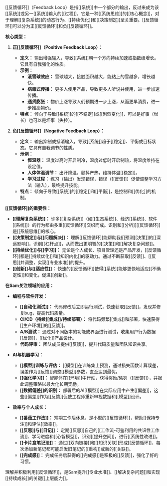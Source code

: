 [[反馈循环]]（Feedback Loop）是指[[系统]]中一个部分的输出，反过来成为该[[系统]]或另一[[系统]]输入的[[过程]]。它是一种[[系统思维]]的[[核心概念]]，对于理解[[复杂系统]]的动态行为、[[持续优化]]和[[决策制定]]至关重要。[[反馈循环]]可以分为正[[反馈循环]]和负[[反馈循环]]。

**核心类型：**

1.  **正[[反馈循环]]（Positive Feedback Loop）：**
    *   **定义：** 输出增强输入，导致[[系统]]朝一个方向持续加速或指数级增长。它具有自我强化的性质。
    *   **示例：**
        *   **滚雪球效应：** 雪球越大，接触面积越大，能粘上的雪越多，增长越快。
        *   **病毒式传播：** 更多人使用产品，导致更多人听说并使用，进一步加速传播。
        *   **通货膨胀：** 物价上涨导致人们预期进一步上涨，从而更早消费，进一步推高物价。
    *   **特点：** 倾向于导致[[系统]]的[[不稳定]]或[[剧烈变化]]，可以是好事（增长）也可以是坏事（失控）。

2.  **负[[反馈循环]]（Negative Feedback Loop）：**
    *   **定义：** 输出抑制或抵消输入，导致[[系统]]趋于[[稳定]]、平衡或目标状态。它具有自我调节的性质。
    *   **示例：**
        *   **恒温器：** 温度过高时开启制冷，温度过低时开启制热，将温度维持在设定值。
        *   **人体体温调节：** 出汗降温，颤抖产热，维持体温[[稳定]]。
        *   **学习过程：** 练习（输出）发现错误，错误（[[反馈]]）促使调整学习方法（输入），最终提升技能。
    *   **特点：** 倾向于导致[[系统]]的[[稳定]]和[[平衡]]，是控制和[[优化]]的机制。

**[[反馈循环]]的重要性：**

*   **[[理解复杂系统]]：** 许多[[复杂系统]]（如[[生态系统]]、经济[[系统]]、软件[[系统]]）的行为都由多重[[反馈循环]]交织而成。识别和[[分析]][[反馈循环]]是[[系统思维]]的核心。
*   **[[决策制定]]与[[问题解决]]：** 理解[[反馈循环]]能帮助我们预测[[决策]]的[[深远影响]]，识别[[杠杆点]]，从而做出更明智的[[决策]]和[[解决复杂问题]]。
*   **[[持续优化]]与[[学习]]：** 无论是个人成长、项目管理还是产品开发，[[反馈循环]]都是[[持续优化]]和[[知识内化]]的驱动力。通过不断获取[[反馈]]、[[反思]]并调整，实现[[专业水准]]的提升。
*   **[[创新]]与[[适应性]]：** 快速的[[反馈循环]]使得[[系统]]能够更快地适应[[不确定性]]和变化，促进[[创新]]。

**在Sam关注领域的应用：**

*   **编程与软件开发：**
    *   **[[自动化测试]]：** 代码修改后立即运行测试，快速获取[[反馈]]，发现并修复bug，提高代码质量。
    *   **CI/CD（持续[[集成]]/持续部署）：** 将代码频繁[[集成]]和部署，快速获得[[生产环境]]的[[反馈]]。
    *   **A/B测试：** 通过对不同版本的功能或界面进行测试，收集用户行为数据[[反馈]]，[[优化]]产品设计。
    *   **代码评审：** 团队成员提供[[反馈]]，提升代码质量和团队知识共享。

*   **AI与机器学习：**
    *   **[[模型]]训练与评估：** [[模型]]在训练集上预测，通过损失函数计算误差，误差作为[[反馈]]调整[[模型]]参数，直至达到最优。
    *   **[[强化学习]]：** 智能体在[[环境]]中行动，获得奖励/惩罚（[[反馈]]），并据此调整策略以最大化长期奖励。
    *   **[[数据偏差]]的识别：** 部署后的AI[[模型]]在实际应用中产生[[偏差]]，这些[[偏差]]作为[[反馈]]促使工程师重新审视数据和[[模型]]设计。

*   **效率与个人成长：**
    *   **[[番茄工作法]]：** 短期工作后休息，是小型的[[反馈循环]]，帮助[[保持专注]]和评估[[效率]]。
    *   **[[反思]]与[[日记]]：** 定期[[反思]]自己的[[工作流-可鉴利用的共识性工作流]]、学习进度和[[心智模型]]，识别[[提升空间]]，进行[[系统性改进]]。
    *   **[[卡片盒笔记法]]：** 通过[[双向链接]]和[[知识关联]]形成[[反馈循环]]，每次添加新笔记都可能启发旧笔记的[[重构]]或新的[[关联]]。
    *   **[[完成感]]：** 完成任务后获得的[[完成感]]是积极的[[反馈]]，强化了好的习惯。

理解并积极利用[[反馈循环]]，是Sam提升[[专业水准]]、[[解决复杂问题]]和实现[[持续成长]]的关键[[上层能力]]。